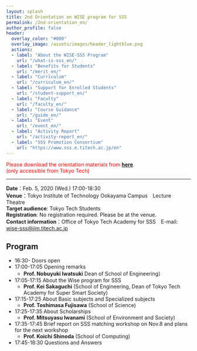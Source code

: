 ```yaml
---
layout: splash
title: 2nd Orientation on WISE program for SSS
permalink: /2nd-orientation_en/
author_profile: false
header:
  overlay_color: "#000"
  overlay_image: /assets/images/header_lightblue.png
  actions:
  - label: "About the WISE-SSS Program"
    url: "/what-is-sss_en/"
  - label: "Benefits for Students"
    url: "/merit_en/"
  - label: "Curriculum"
    url: "/curriculum_en/"
  - label: "Support for Enrolled Students"
    url: "/student-support_en/"
  - label: "Faculty"
    url: "/faculty_en/"
  - label: "Course Guidance"
    url: "/guide_en/"
  - label: "Event"
    url: "/event_en/"
  - label: "Activity Report"
    url: "/activity-report_en/"
  - label: "SSS Promotion Consortium"
    url: "https://www.sss.e.titech.ac.jp/en"
---
```

<span style="color:Red">Please download the orientation materials from [**here**](https://www.sss.e.titech.ac.jp/event-wise-orientation-20200205/materials/).<br> (only accessible from Tokyo Tech)</span><br>

<hr>

**Date**：Feb. 5, 2020 (Wed.) 17:00-18:30<br>
**Venue**：Tokyo Institute of Technology Ookayama Campus　Lecture Theatre<br>
**Target audience**: Tokyo Tech Students<br>
**Registration**: No registration required. Please be at the venue.<br>
**Contact information**：Office of Tokyo Tech Academy for SSS　E-mail: wise-sss@jim.titech.ac.jp<br>

## Program

* 16:30- 	Doors open
* 17:00-17:05 	Opening remarks
  * **Prof. Nobuyuki Iwatsuki** Dean of School of Engineering）
* 17:05-17:15 	About the Wise program for SSS
  * **Prof. Kei Sakaguchi** (School of Engineering, Dean of Tokyo Tech Academy for Super Smart Society)
* 17:15-17:25 	About Basic subjects and Specialized subjects
  * **Prof. Toshimasa Fujisawa** (School of Science)
* 17:25-17:35 	About Scholarships
  * **Prof. Mitsuyasu Iwanami** (School of Environment and Society)
* 17:35-17:45 	Brief report on SSS matching workshop on Nov.8 and plans for the next workshop
  * **Prof. Koichi Shinoda** (School of Computing)
* 17:45-18:30 	Questions and Answers
